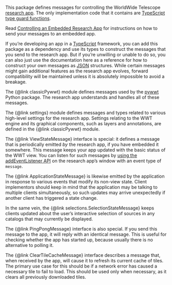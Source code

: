 This package defines messages for controlling the WorldWide Telescope
[research app]. The only implementation code that it contains are [TypeScript]
[type guard functions].

[research app]: https://docs.worldwidetelescope.org/research-app/latest/
[TypeScript]: https://www.typescriptlang.org/
[type guard functions]: https://www.typescriptlang.org/docs/handbook/advanced-types.html#user-defined-type-guards

Read [Controlling an Embedded Research App][controlling] for instructions on how
to send your messages to an embedded app.

[controlling]: https://docs.worldwidetelescope.org/research-app/latest/controlling/

If you’re developing an app in a [TypeScript] framework, you can add this package
as a dependency and use its types to construct the messages that you send to the
research app. But if you’re unwilling or unable to do so, you can also just use
the documentation here as a reference for how to construct your own messages as
[JSON] structures. While certain messages might gain additional features as the
research app evolves, forward compatibility will be maintained unless it is
absolutely impossible to avoid a breakage.

[JSON]: https://www.json.org/

The {@link classicPywwt} module defines messages used by the [pywwt] Python package.
The research app understands and handles all of these messages.

[pywwt]: https://pywwt.readthedocs.io/

The {@link settings} module defines messages and types related to various high-level
settings for the research app. Settings relating to the WWT engine and its
graphical components, such as layers and annotations, are defined in the
{@link classicPywwt} module.

The {@link ViewStateMessage} interface is special: it defines a message that is
periodically emitted *by* the research app, if you have embedded it somewhere.
This message keeps your app updated with the basic status of the WWT view. You
can listen for such messages by [using the addEventListener API][listen] on the
research app’s window with an event type of `message`.

[listen]: https://developer.mozilla.org/en-US/docs/Web/API/Window/postMessage#the_dispatched_event

The {@link ApplicationStateMessage} is likewise emitted by the application in response
to various events that modify its non-view state. Client implementors should
keep in mind that the application may be talking to multiple clients
simultaneously, so such updates may arrive unexpectedly if another client has
triggered a state change.

In the same vein, the {@link selections.SelectionStateMessage} keeps clients
updated about the user’s interactive selection of sources in any catalogs that
may currently be displayed.

The {@link PingPongMessage} interface is also special. If you send this message to the
app, it will reply with an identical message. This is useful for checking
whether the app has started up, because usually there is no alternative to
polling it.

The {@link ClearTileCacheMessage} interface describes a message that, when received by
the app, will cause it to refresh its current cache of tiles. The primary use case
for this should be if a network error has caused a necessary tile to fail to load. This
should be used only when necessary, as it clears all previously downloaded tiles.
